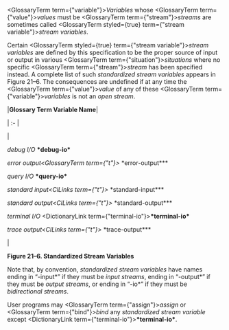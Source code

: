  



<GlossaryTerm  term={"variable"}><i>Variables</i></GlossaryTerm> whose <GlossaryTerm  term={"value"}><i>values</i></GlossaryTerm> must be <GlossaryTerm  term={"stream"}><i>streams</i></GlossaryTerm> are sometimes called <GlossaryTerm styled={true} term={"stream variable"}><i>stream variables</i></GlossaryTerm>. 



Certain <GlossaryTerm styled={true} term={"stream variable"}><i>stream variables</i></GlossaryTerm> are defined by this specification to be the proper source of input or output in various <GlossaryTerm  term={"situation"}><i>situations</i></GlossaryTerm> where no specific <GlossaryTerm  term={"stream"}><i>stream</i></GlossaryTerm> has been specified instead. A complete list of such *standardized stream variables* appears in Figure 21–6. The consequences are undefined if at any time the <GlossaryTerm  term={"value"}><i>value</i></GlossaryTerm> of any of these <GlossaryTerm  term={"variable"}><i>variables</i></GlossaryTerm> is not an *open stream*. 



|**Glossary Term Variable Name**|

| :- |

|<p>*debug I/O* **\*debug-io\*** </p><p>*error output<GlossaryTerm  term={"t"}><i> </i></ClLinks>*\*error-output\*** </p><p>*query I/O* **\*query-io\*** </p><p>*standard input<ClLinks  term={"t"}><i> </i></ClLinks>*\*standard-input\*** </p><p>*standard output<ClLinks  term={"t"}><i> </i></ClLinks>*\*standard-output\*** </p><p>*terminal I/O* <DictionaryLink  term={"terminal-io"}><b>\*terminal-io\*</b></DictionaryLink> </p><p>*trace output<ClLinks  term={"t"}><i> </i></GlossaryTerm>*\*trace-output\***</p>|





**Figure 21–6. Standardized Stream Variables** 



Note that, by convention, *standardized stream variables* have names ending in “-input\*” if they must be *input streams*, ending in “-output\*” if they must be *output streams*, or ending in “-io\*” if they must be *bidirectional streams*. 







 



 



User programs may <GlossaryTerm  term={"assign"}><i>assign</i></GlossaryTerm> or <GlossaryTerm  term={"bind"}><i>bind</i></GlossaryTerm> any *standardized stream variable* except <DictionaryLink  term={"terminal-io"}><b>\*terminal-io\*</b></DictionaryLink>.
 